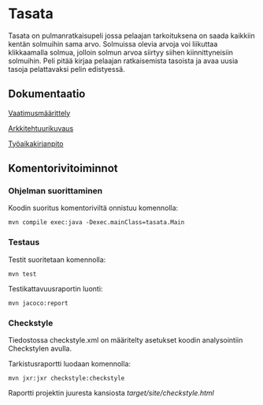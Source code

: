 # Tasata

Tasata on pulmanratkaisupeli jossa pelaajan tarkoituksena on saada kaikkiin kentän solmuihin sama arvo. Solmuissa olevia arvoja voi liikuttaa klikkaamalla solmua, jolloin solmun arvoa siirtyy siihen kiinnittyneisiin solmuihin. Peli pitää kirjaa pelaajan ratkaisemista tasoista ja avaa uusia tasoja pelattavaksi pelin edistyessä. 

## Dokumentaatio

  [Vaatimusmäärittely](https://github.com/juhakaup/ot-harjoitustyo/blob/master/Tasata/dokumentaatio/vaatimusmaarittely.md)

 [Arkkitehtuurikuvaus](https://github.com/juhakaup/ot-harjoitustyo/blob/master/Tasata/dokumentaatio/arkkitehtuuri.md)

  [Työaikakirjanpito](https://github.com/juhakaup/ot-harjoitustyo/blob/master/Tasata/dokumentaatio/tuntikirjanpito.md)

## Komentorivitoiminnot

### Ohjelman suorittaminen

Koodin suoritus komentoriviltä onnistuu komennolla:

```
mvn compile exec:java -Dexec.mainClass=tasata.Main
```

### Testaus

Testit suoritetaan komennolla:

```
mvn test
```

Testikattavuusraportin luonti:

```
mvn jacoco:report
```

### Checkstyle

Tiedostossa checkstyle.xml on määritelty asetukset koodin analysointiin Checkstylen avulla.

Tarkistusraportti luodaan komennolla:

```
mvn jxr:jxr checkstyle:checkstyle
```

Raportti projektin juuresta kansiosta *target/site/checkstyle.html*